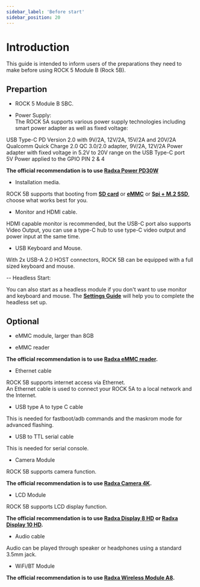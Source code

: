 ```yaml
---
sidebar_label: 'Before start'
sidebar_position: 20
---
```


# Introduction

This guide is intended to inform users of the preparations they need to make before using ROCK 5 Module B (Rock 5B). 

## Prepartion

- ROCK 5 Module B SBC.  

- Power Supply:   
The ROCK 5A supports various power supply technologies including smart power adapter as well as fixed voltage:

USB Type-C PD Version 2.0 with 9V/2A, 12V/2A, 15V/2A and 20V/2A
Qualcomm Quick Charge 2.0 QC 3.0/2.0 adapter, 9V/2A, 12V/2A
Power adapter with fixed voltage in 5.2V to 20V range on the USB Type-C port    
5V Power applied to the GPIO PIN 2 & 4

**The official recommendation is to use [Radxa Power PD30W](../../../accessories/pd_30w)**

- Installation media. 

ROCK 5B supports that booting from [**SD card**](../getting-started/sdcard-install) or [**eMMC**](../getting-started/emmc-install) or [**Spi + M.2 SSD**](../getting-started/m2-install), 
choose what works best for you. 

- Monitor and HDMI cable.

HDMI capable monitor is recommended, but the USB-C port also supports Video Output, you can use a type-C hub to use type-C video output and power input at the same time.

- USB Keyboard and Mouse. 

With 2x USB-A 2.0 HOST connectors, ROCK 5B can be equipped with a full sized keyboard and mouse.

-- Headless Start: 

You can also start as a headless module if you don't want to use monitor and keyboard and mouse. 
The [**Settings Guide**](../../configuration/headless) will help you to complete the headless set up.

## Optional

- eMMC module, larger than 8GB

- eMMC reader

**The official recommendation is to use [Radxa eMMC reader](../../../accessories/emmc_reader).**

- Ethernet cable

ROCK 5B supports internet access via Ethernet.  
An Ethernet cable is used to connect your ROCK 5A to a local network and the Internet.  

- USB type A to type C cable

This is needed for fastboot/adb commands and the maskrom mode for advanced flashing.

- USB to TTL serial cable

This is needed for serial console.

- Camera Module
    
ROCK 5B supports camera function.  

**The official recommendation is to use [Radxa Camera 4K](../../../accessories/camera_4k).**

- LCD Module

ROCK 5B supports LCD display function.  

**The official recommendation is to use [Radxa Display 8 HD](../../../accessories/lcd-8-hd) or [Radxa Display 10 HD](../../../accessories/lcd-10-hd).**

- Audio cable

Audio can be played through speaker or headphones using a standard 3.5mm jack.

- WiFi/BT Module

**The official recommendation is to use [Radxa Wireless Module A8](../../../accessories/wireless-a8).**

